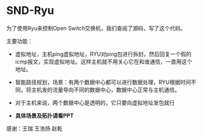 # SND-Ryu
为了使用Ryu来控制Open Switch交换机，我们查阅了源码，写了这个代码。

主要功能：

* 虚拟地址，主机ping虚拟地址，RYU对ping包进行拆封，然后回复一个假的icmp报文，实现虚拟地址。这样主机就不用关心它在和谁通信，一直用这个地址。

* 智能路径规划，场景：有两个数据中心都可以进行数据处理，RYU根据时间不同，将主机发的流量导向不同的数据中心，数据中心正常与主机通信。

* 对于主机来说，两个数据中心是透明的，它只要向虚拟地址发包就行

* **具体场景及拓扑请看PPT** 

感谢：王瑞 王浩扬 赵乾